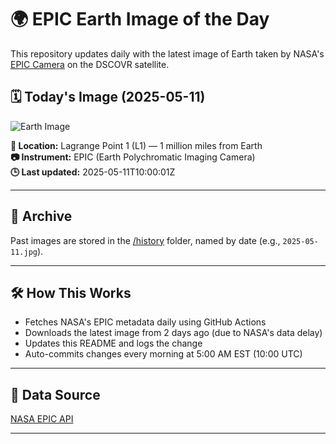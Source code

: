# 🌍 EPIC Earth Image of the Day

This repository updates daily with the latest image of Earth taken by NASA's [EPIC Camera](https://epic.gsfc.nasa.gov/) on the DSCOVR satellite.

## 🗓️ Today's Image (2025-05-11)

![Earth Image](https://epic.gsfc.nasa.gov/archive/natural/2025/05/11/jpg/epic_1b_20250511001509.jpg)

**📍 Location:** Lagrange Point 1 (L1) — 1 million miles from Earth  
**📷 Instrument:** EPIC (Earth Polychromatic Imaging Camera)  
**🕒 Last updated:** 2025-05-11T10:00:01Z

---

## 📂 Archive

Past images are stored in the [/history](./history) folder, named by date (e.g., `2025-05-11.jpg`).

---

## 🛠 How This Works

- Fetches NASA's EPIC metadata daily using GitHub Actions
- Downloads the latest image from 2 days ago (due to NASA's data delay)
- Updates this README and logs the change
- Auto-commits changes every morning at 5:00 AM EST (10:00 UTC)

---

## 📡 Data Source

[NASA EPIC API](https://epic.gsfc.nasa.gov/about/api)

---

